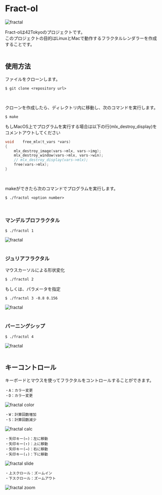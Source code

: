 # Fract-ol

![fractal](https://raw.github.com/wiki/yootaki/fract-ol/images/fractal.gif)

Fract-olは42Tokyoのプロジェクトです。\
このプロジェクトの目的はLinuxとMacで動作するフラクタルレンダラーを作成することです。
<br>
<br>

## 使用方法
ファイルをクローンします。
```
$ git clone <repository url>
```
<br>

クローンを作成したら、ディレクトリ内に移動し、次のコマンドを実行します。
```
$ make
```
もしMacOS上でプログラムを実行する場合は以下の行(mlx_destroy_display)をコメントアウトしてください
```:utils.c
void	free_mlx(t_vars *vars)
{
	mlx_destroy_image(vars->mlx, vars->img);
	mlx_destroy_window(vars->mlx, vars->win);
	// mlx_destroy_display(vars->mlx);
	free(vars->mlx);
}
```
<br>

makeができたら次のコマンドでプログラムを実行します。
```
$ ./fractol <option number>
```
<br>

### マンデルブロフラクタル
```
$ ./fractol 1
```
![fractal](https://raw.github.com/wiki/yootaki/fract-ol/images/mandelbrot.png)
<br>
<br>

### ジュリアフラクタル
マウスカーソルによる形状変化
```
$ ./fractol 2
```
もしくは、パラメータを指定
```
$ ./fractol 3 -0.8 0.156
```
![fractal](https://raw.github.com/wiki/yootaki/fract-ol/images/julia.png)
<br>
<br>

### バーニングシップ
```
$ ./fractol 4
```
![fractal](https://raw.github.com/wiki/yootaki/fract-ol/images/burningship.png)
<br>
<br>

## キーコントロール

キーボードとマウスを使ってフラクタルをコントロールすることができます。
```
・A：カラー変更
・D：カラー変更
```
![fractal color](https://raw.github.com/wiki/yootaki/fract-ol/images/color.gif)
```
・W：計算回数増加
・S：計算回数減少
```
![fractal calc](https://raw.github.com/wiki/yootaki/fract-ol/images/calc.gif)
```
・矢印キー(←)：左に移動
・矢印キー(↑)：上に移動
・矢印キー(→)：右に移動
・矢印キー(↓)：下に移動
```
![fractal slide](https://raw.github.com/wiki/yootaki/fract-ol/images/slide.gif)
```
・上スクロール：ズームイン
・下スクロール：ズームアウト
```
![fractal zoom](https://raw.github.com/wiki/yootaki/fract-ol/images/zoom.gif)
